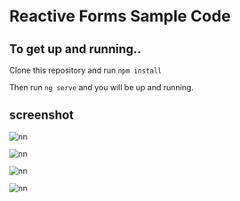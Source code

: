# Reactive Forms Sample Code

## To get up and running..

Clone this repository and run `npm install` 

Then run `ng serve` and you will be up and running.

## screenshot

![nn](https://user-images.githubusercontent.com/12325386/28814383-e5bc6f82-76cf-11e7-887f-fc649326407e.JPG)

![nn](https://user-images.githubusercontent.com/12325386/28814424-1ae0f30e-76d0-11e7-8d39-f7999862c703.JPG)

![nn](https://user-images.githubusercontent.com/12325386/28814460-46ce565a-76d0-11e7-9d08-ad4e49f6e4d4.JPG)

![nn](https://user-images.githubusercontent.com/12325386/28814486-6a505326-76d0-11e7-8d1c-bd595172975f.JPG)
